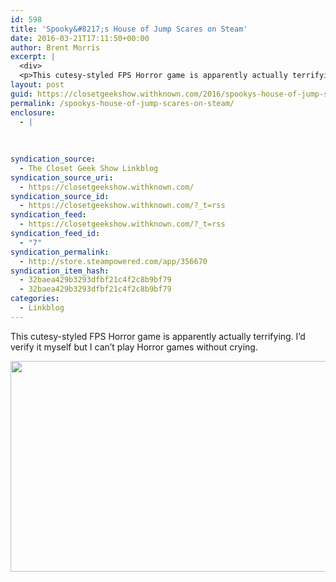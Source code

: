 ```yaml
---
id: 598
title: 'Spooky&#8217;s House of Jump Scares on Steam'
date: 2016-03-21T17:11:50+00:00
author: Brent Morris
excerpt: |
  <div>
  <p>This cutesy-styled FPS Horror game is apparently actually terrifying. I'd verify it myself but I can't play Horror games without crying.&nbsp;</p><p><img src="http://cdn.akamai.steamstatic.com/steam/apps/356670/ss_4a462d44b7a4690785417fc32849ffad76aa5ee2.600x338.jpg?t=1451513922" alt="" width="600" height="337"></p></div>
layout: post
guid: https://closetgeekshow.withknown.com/2016/spookys-house-of-jump-scares-on-steam
permalink: /spookys-house-of-jump-scares-on-steam/
enclosure:
  - |
    
    
    
syndication_source:
  - The Closet Geek Show Linkblog
syndication_source_uri:
  - https://closetgeekshow.withknown.com/
syndication_source_id:
  - https://closetgeekshow.withknown.com/?_t=rss
syndication_feed:
  - https://closetgeekshow.withknown.com/?_t=rss
syndication_feed_id:
  - "7"
syndication_permalink:
  - http://store.steampowered.com/app/356670
syndication_item_hash:
  - 32baea429b3293dfbf21c4f2c8b9bf79
  - 32baea429b3293dfbf21c4f2c8b9bf79
categories:
  - Linkblog
---
```

<div class="known-bookmark">
  <p>
    This cutesy-styled FPS Horror game is apparently actually terrifying. I&#8217;d verify it myself but I can&#8217;t play Horror games without crying. 
  </p>
  
  <p>
    <img src="http://cdn.akamai.steamstatic.com/steam/apps/356670/ss_4a462d44b7a4690785417fc32849ffad76aa5ee2.600x338.jpg?t=1451513922" alt="" width="600" height="337" />
  </p>
</div>